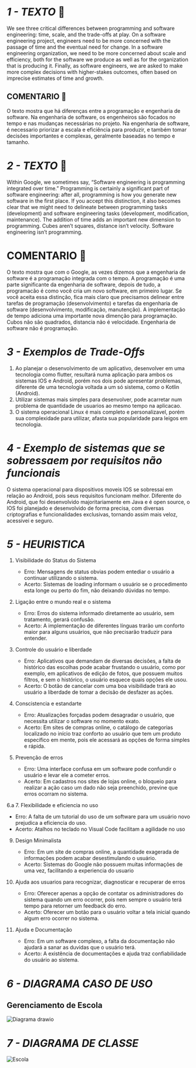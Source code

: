 # *1 - TEXTO* 📄

We see three critical differences between programming and software engineering: time, scale, and the trade-offs at play. On a software engineering project, engineers need to be more concerned with the passage of time and the eventual need for change. In a software engineering organization, we need to be more concerned about scale and efficiency, both for the software we produce as well as for the organization that is producing it. Finally, as software engineers, we are asked to make more complex decisions with higher-stakes outcomes, often based on imprecise estimates of time and growth.


## COMENTARIO 💬

O texto mostra que há diferenças entre a programação e engenharia de software. Na engenharia de software, os engenheiros são focados no tempo e nas mudanças necessárias no projeto. Na engenharia de software, é necessario priorizar a escala e eficiência para produzir, e também tomar decisões importantes e complexas, geralmente baseadas no tempo e tamanho.


# *2 - TEXTO* 📄

Within Google, we sometimes say, “Software engineering is programming integrated over time.” Programming is certainly a significant part of software engineering: after all, programming is how you generate new software in the first place. If you accept this distinction, it also becomes clear that we might need to delineate between programming tasks (development) and software engineering tasks (development, modification, maintenance). The addition of time adds an important new dimension to programming. Cubes aren’t squares, distance isn’t velocity. Software engineering isn’t programming.

# COMENTARIO 💬

O texto mostra que com o Google, as vezes dizemos que a engenharia de software é a programação integrada com o tempo. A programação é uma parte significante da engenharia de software, depois de tudo, a programacão é como você cria um novo software, em primeiro lugar. Se você aceita essa distinção, fica mais claro que precisamos delinear entre tarefas de programação (desenvolvimento) e tarefas da engenharia de software (desenvolvimento, modificação, manutenção). A implementação de tempo adiciona uma importante nova dimenção para programação. Cubos não são quadrados, distancia não é velocidade. Engenharia de software não é programação.


# *3 - Exemplos de Trade-Offs*
  1. Ao planejar o desenvolvimento de um aplicativo, desenvolver em uma tecnologia como flutter, resultará numa aplicação para ambos os sistemas IOS e Android, porém nos dois pode apresentar problemas, diferente de uma tecnologia voltada a um só sistema, como o Kotlin (Android).
  2. Utilizar sistemas mais simples para desenvolver, pode acarretar num problema de quantidade de usuarios ao mesmo tempo na aplicacao.
  3. O sistema operacional Linux é mais completo e personalizavel, porém sua complexidade para utilizar, afasta sua popularidade para leigos em tecnologia.

# *4 - Exemplo de sistemas que se sobressaem por requisitos não funcionais*
O sistema operacional para dispositivos moveis IOS se sobressai em relação ao Android, pois seus requisitos funcionam melhor. Diferente do Android, que foi desenvolvido majoritariamente em Java e é open source, o IOS foi planejado e desenvolvido de forma precisa, com diversas criptografias e funcionalidades exclusivas, tornando assim mais veloz, acessivei e seguro.

# *5 - HEURISTICA*

1. Visibilidade do Status do Sistema
   - Erro: Mensagens de status obvias podem entediar o usuário a continuar utilizando o sistema.
   - Acerto: Sistemas de loading informam o usuário se o procedimento esta longe ou perto do fim, não deixando dúvidas no tempo.
     
2. Ligação entre o mundo real e o sistema
   - Erro: Erros do sistema informado diretamente ao usuário, sem tratamento, gerará confusão.
   - Acerto: A implementação de diferentes línguas trarão um conforto maior para alguns usuários, que não precisarão traduzir para entender.
     
3. Controle do usuário e liberdade
   - Erro: Aplicativos que demandam de diversas decisôes, a falta de histórico das escolhas pode acabar frustando o usuário, como por exemplo, em aplicativos de edição de fotos, que possuem muitos filtros, e sem o histórico, o usuário esquece quais opções ele usou.
   - Acerto: O botão de cancelar com uma boa visibilidade trará ao usuário a liberdade de tomar a decisão de desfazer as ações.
     
4. Conscistencia e estandarte
   - Erro: Atualizações forçadas podem desagradar o usuário, que necessita utilizar o software no momento exato.
   - Acerto: Em sites de compras online, o catálogo de categorias localizado no início traz conforto ao usuário que tem um produto específico em mente, pois ele acessará as opções de forma simples e rápida.
     
5. Prevenção de erros
   - Erro: Uma interface confusa em um software pode confundir o usuário e levar ele a cometer erros.
   - Acerto: Em cadastros nos sites de lojas online, o bloqueio para realizar a ação caso um dado não seja preenchido, previne que erros ocorram no sistema.
     
6.a
7. Flexibilidade e eficiencia no uso
   - Erro: A falta de um tutorial do uso de um software para um usuário novo prejudica a eficiencia do uso.
   - Acerto: Atalhos no teclado no Visual Code facilitam a agilidade no uso
     
9. Design Minimalista
    - Erro: Em um site de compras online, a quantidade exagerada de informações podem acabar desestimulando o usuário.
    - Acerto: Sistemas do Google não possuem muitas informações de uma vez, facilitando a experiencia do usuario
      
11. Ajuda aos usuarios para recognizar, diagnosticar e recuperar de erros
    - Erro: Oferecer apenas a opção de contatar os administradores do sistema quando um erro ocorrer, pois nem sempre o usuário terá tempo para retorner um feedback do erro.
    - Acerto: Oferecer um botão para o usuário voltar a tela inicial quando algum erro ocorrer no sistema.
      
13. Ajuda e Documentação
    - Erro: Em um software complexo, a falta da documentação não ajudará a sanar as duvidas que o usuário terá.
    - Acerto: A existência de documentações e ajuda traz confiabilidade do usuário ao sistema.


# *6 - DIAGRAMA CASO DE USO*

## Gerenciamento de Escola

![Diagrama drawio](https://github.com/AndreMeneses0103/bertoti/assets/89109574/a5274d11-2000-4bc5-8501-7ef698b09057)


# *7 - DIAGRAMA DE CLASSE*

![Escola](https://github.com/AndreMeneses0103/bertoti/assets/89109574/1e35b3a8-2326-446b-8be5-9e06ec6ab32c)
